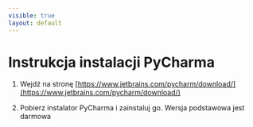 ```yaml
---
visible: true
layout: default
---
```


# Instrukcja instalacji PyCharma

1. Wejdź na stronę [https://www.jetbrains.com/pycharm/download/](https://www.jetbrains.com/pycharm/download/)

2. Pobierz instalator PyCharma i zainstaluj go. Wersja podstawowa jest darmowa
